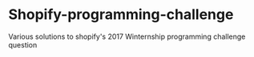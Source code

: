 # Shopify-programming-challenge
Various solutions to shopify's 2017 Winternship programming challenge question
